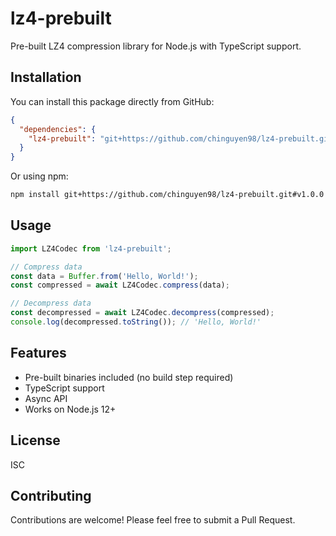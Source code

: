 # lz4-prebuilt

Pre-built LZ4 compression library for Node.js with TypeScript support.

## Installation

You can install this package directly from GitHub:

```json
{
  "dependencies": {
    "lz4-prebuilt": "git+https://github.com/chinguyen98/lz4-prebuilt.git#v1.0.0"
  }
}
```

Or using npm:

```bash
npm install git+https://github.com/chinguyen98/lz4-prebuilt.git#v1.0.0
```

## Usage

```typescript
import LZ4Codec from 'lz4-prebuilt';

// Compress data
const data = Buffer.from('Hello, World!');
const compressed = await LZ4Codec.compress(data);

// Decompress data
const decompressed = await LZ4Codec.decompress(compressed);
console.log(decompressed.toString()); // 'Hello, World!'
```

## Features

- Pre-built binaries included (no build step required)
- TypeScript support
- Async API
- Works on Node.js 12+

## License

ISC

## Contributing

Contributions are welcome! Please feel free to submit a Pull Request. 